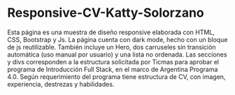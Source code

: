 # Responsive-CV-Katty-Solorzano 
Esta página es una muestra de diseño responsive elaborada con HTML, CSS, Bootstrap y Js. 
La página cuenta con dark mode, hecho con un bloque de js reutilizable.
También incluye un Hero, dos carruseles sin transición automática (uso manual por usuario) y una lista no ordenada.
Las secciones y divs corresponden a la estructura solicitada por Ticmas para aprobar el programa de Introducción Full Stack, en el marco de Argentina Programa 4.0.
Según requerimiento del programa tiene estructura de CV, con imagen, experiencia, destrezas y habilidades.

